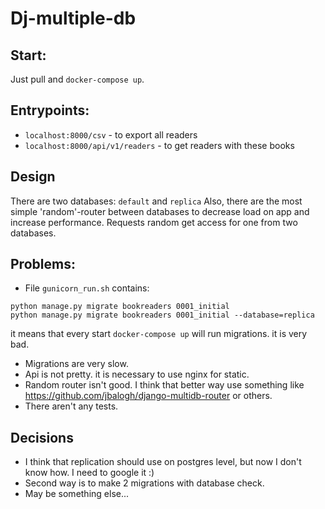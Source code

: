 # Dj-multiple-db

## Start:
Just pull and `docker-compose up`.

## Entrypoints:
* `localhost:8000/csv` - to export all readers
* `localhost:8000/api/v1/readers` - to get readers with these books

## Design
There are two databases: `default` and `replica`
Also, there are the most simple 'random'-router between databases to 
decrease load on app and increase performance. 
Requests random get access for one from two databases. 

## Problems: 
* File `gunicorn_run.sh` contains:
```
python manage.py migrate bookreaders 0001_initial
python manage.py migrate bookreaders 0001_initial --database=replica
```
it means that every start `docker-compose up` will run migrations.
it is very bad.

* Migrations are very slow.
* Api is not pretty. it is necessary to use nginx for static.
* Random router isn't good. I think that better way use something 
like https://github.com/jbalogh/django-multidb-router or others.  
* There aren't any tests.

## Decisions
* I think that replication should use on postgres level, 
but now I don't know how. I need to google it :)
* Second way is to make 2 migrations with database check.
* May be something else... 
